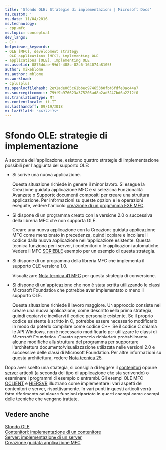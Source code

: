 ```yaml
---
title: 'Sfondo OLE: Strategie di implementazione | Microsoft Docs'
ms.custom: ''
ms.date: 11/04/2016
ms.technology:
- cpp-mfc
ms.topic: conceptual
dev_langs:
- C++
helpviewer_keywords:
- OLE [MFC], development strategy
- OLE applications [MFC], implementing OLE
- applications [OLE], implementing OLE
ms.assetid: 0875ddae-99df-488c-82c6-164074a81058
author: mikeblome
ms.author: mblome
ms.workload:
- cplusplus
ms.openlocfilehash: 2e91ade065c61bbec974653b0fbf6fdfe0ac44a7
ms.sourcegitcommit: 799f9b976623a375203ad8b2ad5147bd6a2212f0
ms.translationtype: MT
ms.contentlocale: it-IT
ms.lasthandoff: 09/19/2018
ms.locfileid: "46372175"
---
```

# <a name="ole-background-implementation-strategies"></a>Sfondo OLE: strategie di implementazione

A seconda dell'applicazione, esistono quattro strategie di implementazione possibili per l'aggiunta del supporto OLE:

- Si scrive una nuova applicazione.

     Questa situazione richiede in genere il minor lavoro. Si esegue la Creazione guidata applicazione MFC e si seleziona Funzionalità Avanzate o Supporto documenti compositi per creare una struttura applicazione. Per informazioni su queste opzioni e le operazioni eseguite, vedere l'articolo [creazione di un programma EXE MFC](../mfc/reference/mfc-application-wizard.md).

- Si dispone di un programma creato con la versione 2.0 o successiva della libreria MFC che non supporta OLE.

     Creare una nuova applicazione con la Creazione guidata applicazione MFC come menzionato in precedenza, quindi copiare e incollare il codice dalla nuova applicazione nell'applicazione esistente. Questa tecnica funziona per i server, i contenitori o le applicazioni automatiche. Vedere il MFC [SCRIBBLE](../visual-cpp-samples.md) esempio per un esempio di questa strategia.

- Si dispone di un programma della libreria MFC che implementa il supporto OLE versione 1.0.

     Visualizzare [Nota tecnica 41 MFC](../mfc/tn041-mfc-ole1-migration-to-mfc-ole-2.md) per questa strategia di conversione.

- Si dispone di un'applicazione che non è stata scritta utilizzando le classi Microsoft Foundation che potrebbe aver implementato o meno il supporto OLE.

     Questa situazione richiede il lavoro maggiore. Un approccio consiste nel creare una nuova applicazione, come descritto nella prima strategia, quindi copiarvi e incollarvi il codice personale esistente. Se il proprio codice esistente è scritto in C, potrebbe essere necessario modificarlo in modo da poterlo compilare come codice C++. Se il codice C chiama le API Windows, non è necessario modificarlo per utilizzare le classi di Microsoft Foundation. Questo approccio richiederà probabilmente alcune modifiche alla struttura del programma per supportare l'architettura documento/visualizzazione utilizzata nelle versioni 2.0 e successive delle classi di Microsoft Foundation. Per altre informazioni su questa architettura, vedere [Nota tecnica 25](../mfc/tn025-document-view-and-frame-creation.md).

Dopo aver scelto una strategia, si consiglia di leggere il [contenitori](../mfc/containers.md) oppure [server](../mfc/servers.md) articoli (a seconda del tipo di applicazione che sta scrivendo) o esaminare i programmi di esempio o entrambi. Gli esempi OLE MFC [OCLIENT](../visual-cpp-samples.md) e [HIERSVR](../visual-cpp-samples.md) illustrano come implementare i vari aspetti dei contenitori e server, rispettivamente. In vari punti in questi articoli verrà fatto riferimento ad alcune funzioni riportate in questi esempi come esempi delle tecniche che vengono trattate.

## <a name="see-also"></a>Vedere anche

[Sfondo OLE](../mfc/ole-background.md)<br/>
[Contenitori: implementazione di un contenitore](../mfc/containers-implementing-a-container.md)<br/>
[Server: implementazione di un server](../mfc/servers-implementing-a-server.md)<br/>
[Creazione guidata applicazione MFC](../mfc/reference/mfc-application-wizard.md)

